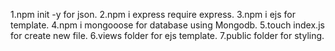 1.npm init -y   for json.
2.npm i express  require express.
3.npm i ejs      for template.
4.npm i mongooose for database using Mongodb.
5.touch index.js   for create new file.
6.views folder     for ejs template.
7.public folder    for styling.
